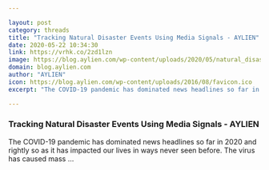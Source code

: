 ```yaml
---

layout: post
category: threads
title: "Tracking Natural Disaster Events Using Media Signals - AYLIEN"
date: 2020-05-22 10:34:30
link: https://vrhk.co/2zd1lzn
image: https://blog.aylien.com/wp-content/uploads/2020/05/natural_disasters/natural_disasters.JPG
domain: blog.aylien.com
author: "AYLIEN"
icon: https://blog.aylien.com/wp-content/uploads/2016/08/favicon.ico
excerpt: "The COVID-19 pandemic has dominated news headlines so far in 2020 and rightly so as it has impacted our lives in ways never seen before. The virus has caused mass …"

---
```


### Tracking Natural Disaster Events Using Media Signals - AYLIEN

The COVID-19 pandemic has dominated news headlines so far in 2020 and rightly so as it has impacted our lives in ways never seen before. The virus has caused mass …